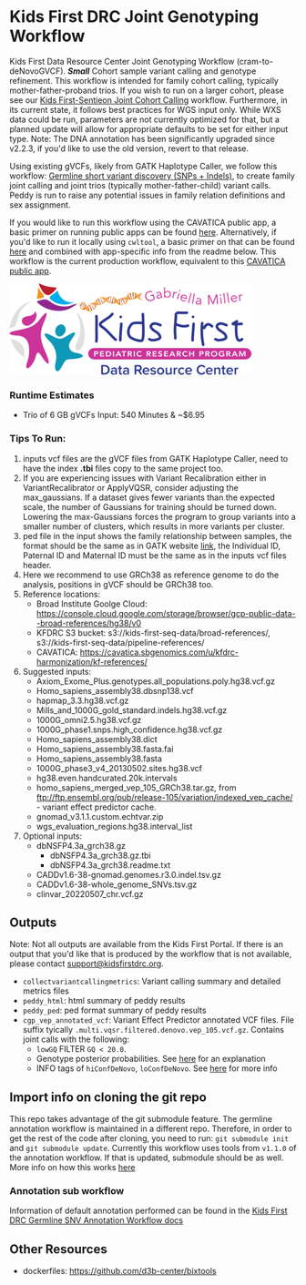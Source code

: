 # Kids First DRC Joint Genotyping Workflow
Kids First Data Resource Center Joint Genotyping Workflow (cram-to-deNovoGVCF). **_Small_** Cohort sample variant calling and genotype refinement.
This workflow is intended for family cohort calling, typically mother-father-proband trios.
If you wish to run on a larger cohort, please see our [Kids First-Sentieon Joint Cohort Calling](https://github.com/kids-first/Kids-First-Sentieon-Joint-Cohort-Genotyping-Workflow) workflow.
Furthermore, in its current state, it follows best practices for WGS input only.
While WXS data could be run, parameters are not currently optimized for that, but a planned update will allow for appropriate defaults to be set for either input type.
Note: The DNA annotation has been significantly upgraded since v2.2.3, if you'd like to use the old version, revert to that release.

Using existing gVCFs, likely from GATK Haplotype Caller, we follow this workflow: [Germline short variant discovery (SNPs + Indels)](https://gatk.broadinstitute.org/hc/en-us/articles/360035535932-Germline-short-variant-discovery-SNPs-Indels), to create family joint calling and joint trios (typically mother-father-child) variant calls. Peddy is run to raise any potential issues in family relation definitions and sex assignment.

If you would like to run this workflow using the CAVATICA public app, a basic primer on running public apps can be found [here](https://www.notion.so/d3b/Starting-From-Scratch-Running-Cavatica-af5ebb78c38a4f3190e32e67b4ce12bb).
Alternatively, if you'd like to run it locally using `cwltool`, a basic primer on that can be found [here](https://www.notion.so/d3b/Starting-From-Scratch-Running-CWLtool-b8dbbde2dc7742e4aff290b0a878344d) and combined with app-specific info from the readme below.
This workflow is the current production workflow, equivalent to this [CAVATICA public app](https://cavatica.sbgenomics.com/public/apps#cavatica/apps-publisher/kfdrc-jointgenotyping-refinement-workflow).

![data service logo](https://github.com/d3b-center/d3b-research-workflows/raw/master/doc/kfdrc-logo-sm.png)

### Runtime Estimates
- Trio of 6 GB gVCFs Input: 540 Minutes & ~$6.95

### Tips To Run:
1. inputs vcf files are the gVCF files from GATK Haplotype Caller, need to have the index **.tbi** files copy to the same project too.
1. If you are experiencing issues with Variant Recalibration either in VariantRecalibrator or ApplyVQSR, consider adjusting the max_gaussians. If a dataset gives fewer variants than the expected scale, the number of Gaussians for training should be turned down. Lowering the max-Gaussians forces the program to group variants into a smaller number of clusters, which results in more variants per cluster.
1. ped file in the input shows the family relationship between samples, the format should be the same as in GATK website [link](https://gatk.broadinstitute.org/hc/en-us/articles/360035531972-PED-Pedigree-format), the Individual ID, Paternal ID and Maternal ID must be the same as in the inputs vcf files header.
1. Here we recommend to use GRCh38 as reference genome to do the analysis, positions in gVCF should be GRCh38 too.
1. Reference locations:
    - Broad Institute Goolge Cloud: https://console.cloud.google.com/storage/browser/gcp-public-data--broad-references/hg38/v0
    - KFDRC S3 bucket: s3://kids-first-seq-data/broad-references/, s3://kids-first-seq-data/pipeline-references/
    - CAVATICA: https://cavatica.sbgenomics.com/u/kfdrc-harmonization/kf-references/
1. Suggested inputs:
    -  Axiom_Exome_Plus.genotypes.all_populations.poly.hg38.vcf.gz
    -  Homo_sapiens_assembly38.dbsnp138.vcf
    -  hapmap_3.3.hg38.vcf.gz
    -  Mills_and_1000G_gold_standard.indels.hg38.vcf.gz
    -  1000G_omni2.5.hg38.vcf.gz
    -  1000G_phase1.snps.high_confidence.hg38.vcf.gz
    -  Homo_sapiens_assembly38.dict
    -  Homo_sapiens_assembly38.fasta.fai
    -  Homo_sapiens_assembly38.fasta
    -  1000G_phase3_v4_20130502.sites.hg38.vcf
    -  hg38.even.handcurated.20k.intervals
    -  homo_sapiens_merged_vep_105_GRCh38.tar.gz, from ftp://ftp.ensembl.org/pub/release-105/variation/indexed_vep_cache/ - variant effect predictor cache.
    - gnomad_v3.1.1.custom.echtvar.zip
    -  wgs_evaluation_regions.hg38.interval_list
1. Optional inputs:
    - dbNSFP4.3a_grch38.gz
      - dbNSFP4.3a_grch38.gz.tbi
      - dbNSFP4.3a_grch38.readme.txt
    - CADDv1.6-38-gnomad.genomes.r3.0.indel.tsv.gz
    - CADDv1.6-38-whole_genome_SNVs.tsv.gz
    - clinvar_20220507_chr.vcf.gz

## Outputs
Note: Not all outputs are available from the Kids First Portal. If there is an output that you'd like that is produced by the workflow that is not available, please contact support@kidsfirstdrc.org.
 - `collectvariantcallingmetrics`: Variant calling summary and detailed metrics files
 - `peddy_html`: html summary of peddy results
 - `peddy_ped`: ped format summary of peddy results
 - `cgp_vep_annotated_vcf`: Variant Effect Predictor annotated VCF files. File suffix tyically `.multi.vqsr.filtered.denovo.vep_105.vcf.gz`. Contains joint calls with the following:
   - `lowGQ` FILTER `GQ < 20.0`.
   - Genotype posterior probabilities. See [here](https://gatk.broadinstitute.org/hc/en-us/articles/360037226592-CalculateGenotypePosteriors) for an explanation
   - INFO tags of `hiConfDeNovo`, `loConfDeNovo`. See [here](https://gatk.broadinstitute.org/hc/en-us/articles/4409924802331-PossibleDeNovo) for more info

## Import info on cloning the git repo
This repo takes advantage of the git submodule feature.
The germline annotation workflow is maintained in a different repo.
Therefore, in order to get the rest of the code after cloning, you need to run: `git submodule init` and `git submodule update`.
Currently this workflow uses tools from `v1.1.0` of the annotation workflow.
If that is updated, submodule should be as well.
More info on how this works [here](https://git-scm.com/book/en/v2/Git-Tools-Submodules)

### Annotation sub workflow
Information of default annotation performed can be found in the [Kids First DRC Germline SNV Annotation Workflow docs](kf-annotation-tools/docs/GERMLINE_SNV_ANNOT_README.md)

## Other Resources
- dockerfiles: https://github.com/d3b-center/bixtools

